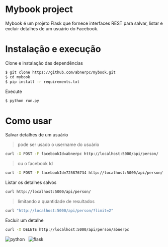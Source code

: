 Mybook project
==============

Mybook é um projeto Flask que fornece interfaces REST para salvar, listar e excluir detalhes de um usuário do Facebook.


Instalação e execução
=====================

Clone e instalação das dependências

```bash
$ git clone https://github.com/abnerpc/mybook.git
$ cd mybook
$ pip install -r requirements.txt
```

Execute

```bash
$ python run.py
```


Como usar
=========

Salvar detalhes de um usuário

> pode ser usado o username do usuário

```bash
curl -X POST -F facebookId=abnerpc http://localhost:5000/api/person/
```

> ou o facebook Id

```bash
curl -X POST -F facebookId=725876734 http://localhost:5000/api/person/
```

Listar os detalhes salvos

```bash
curl http://localhost:5000/api/person/
```

> limitando a quantidade de resultados

```bash
curl "http://localhost:5000/api/person/?limit=2"
```

Excluir um detalhe

```bash
curl -X DELETE http://localhost:5000/api/person/abnerpc
```


![python](https://www.python.org/static/community_logos/python-logo.png)
&nbsp;
![flask](http://flask.pocoo.org/static/badges/flask-powered.png)
